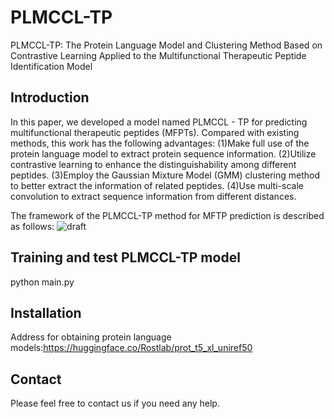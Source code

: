 # PLMCCL-TP
PLMCCL-TP: The Protein Language Model and Clustering Method Based on Contrastive Learning Applied to the Multifunctional Therapeutic Peptide Identification Model

## Introduction

In this paper, we developed a model named PLMCCL - TP for predicting multifunctional therapeutic peptides (MFPTs). Compared with existing methods, this work has the following advantages:
(1)Make full use of the protein language model to extract protein sequence information.
(2)Utilize contrastive learning to enhance the distinguishability among different peptides.
(3)Employ the Gaussian Mixture Model (GMM) clustering method to better extract the information of related peptides.
(4)Use multi-scale convolution to extract sequence information from different distances.


The framework of the PLMCCL-TP method for MFTP prediction is described as follows:
![draft](./figures/PLMCCL-TP.jpg)


## Training and test PLMCCL-TP model
python main.py

## Installation 
Address for obtaining protein language models:https://huggingface.co/Rostlab/prot_t5_xl_uniref50

## Contact
Please feel free to contact us if you need any help.

